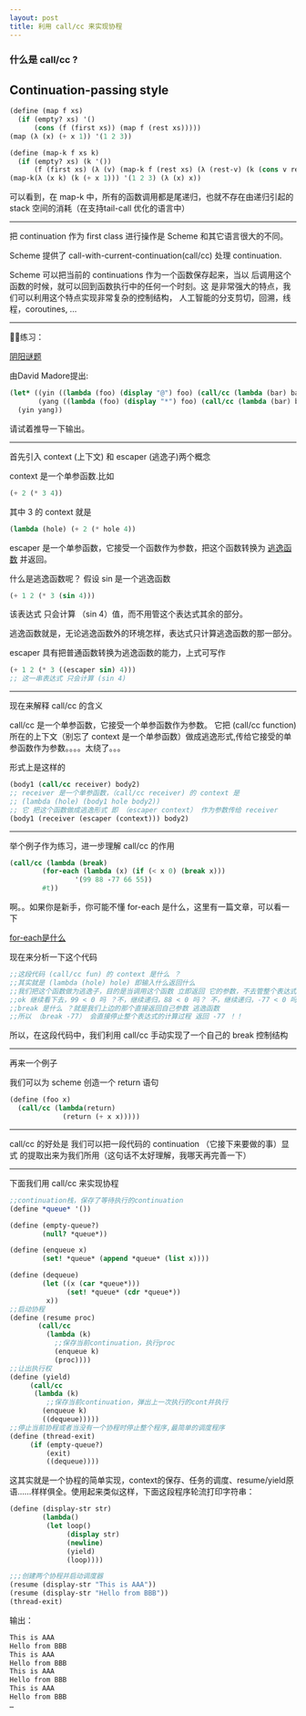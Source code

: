 ```yaml
---
layout: post
title: 利用 call/cc 来实现协程
---
```


### 什么是 call/cc ?





##  Continuation-passing style

```scheme
(define (map f xs)
  (if (empty? xs) '()
      (cons (f (first xs)) (map f (rest xs)))))
(map (λ (x) (+ x 1)) '(1 2 3))
```

```scheme
(define (map-k f xs k) 
  (if (empty? xs) (k '()) 
      (f (first xs) (λ (v) (map-k f (rest xs) (λ (rest-v) (k (cons v rest-v)))))))) 
(map-k(λ (x k) (k (+ x 1))) '(1 2 3) (λ (x) x))
```

可以看到，在 map-k 中，所有的函数调用都是尾递归，也就不存在由递归引起的 stack 空间的消耗（在支持tail-call 优化的语言中）

---

把 continuation 作为 first class 进行操作是 Scheme 和其它语言很大的不同。

Scheme 提供了 call-with-current-continuation(call/cc) 处理 continuation.

Scheme 可以把当前的 continuations 作为一个函数保存起来，当以 后调用这个函数的时候，就可以回到函数执行中的任何一个时刻。这 是非常强大的特点，我们可以利用这个特点实现非常复杂的控制结构， 人工智能的分支剪切，回溯，线程，coroutines, ...

---

🧙‍♂️练习：

<u>阴阳谜题</u>

由David Madore提出:

```scheme
(let* ((yin ((lambda (foo) (display "@") foo) (call/cc (lambda (bar) bar))))
       (yang ((lambda (foo) (display "*") foo) (call/cc (lambda (bar) bar)))))
  (yin yang))
```

请试着推导一下输出。

---



首先引入 context (上下文) 和 escaper (逃逸子)两个概念

context 是一个单参函数.比如

``` scheme
(+ 2 (* 3 4))
```

其中 3 的 context 就是

```scheme
(lambda (hole) (+ 2 (* hole 4))
```

escaper 是一个单参函数，它接受一个函数作为参数，把这个函数转换为 <u>逃逸函数</u> 并返回。

什么是逃逸函数呢？ 
假设 sin 是一个逃逸函数               

```scheme
(+ 1 2 (* 3 (sin 4)))
```

该表达式 只会计算 （sin 4）值，而不用管这个表达式其余的部分。

逃逸函数就是，无论逃逸函数外的环境怎样，表达式只计算逃逸函数的那一部分。

escaper 具有把普通函数转换为逃逸函数的能力，上式可写作

``` scheme
(+ 1 2 (* 3 ((escaper sin) 4)))
;; 这一串表达式 只会计算 (sin 4)
```

---

现在来解释 call/cc 的含义

call/cc 是一个单参函数，它接受一个单参函数作为参数。
它把 (call/cc function) 所在的上下文（别忘了 context 是一个单参函数）做成逃逸形式,传给它接受的单参函数作为参数。。。。太绕了。。。

形式上是这样的

``` scheme
(body1 (call/cc receiver) body2)
;; receiver 是一个单参函数，（call/cc receiver) 的 context 是 
;; (lambda (hole) (body1 hole body2))
;; 它 把这个函数做成逃逸形式 即 （escaper context） 作为参数传给 receiver
(body1 (receiver (escaper (context))) body2)
```

---

举个例子作为练习，进一步理解 call/cc 的作用

``` scheme
(call/cc (lambda (break)
        (for-each (lambda (x) (if (< x 0) (break x)))
                '(99 88 -77 66 55))
        #t))
```

啊。。如果你是新手，你可能不懂 for-each 是什么，这里有一篇文章，可以看一下

[for-each是什么](https://blog.csdn.net/keyboardOTA/article/details/39910043)

现在来分析一下这个代码

``` scheme
;;这段代码 (call/cc fun) 的 context 是什么 ？
;;其实就是 (lambda (hole) hole) 即输入什么返回什么
;;我们把这个函数做为逃逸子，目的是当调用这个函数 立即返回 它的参数，不去管整个表达式
;;ok 继续看下去，99 < 0 吗 ？不，继续递归，88 < 0 吗？ 不，继续递归，-77 < 0 吗？ 是的 调用（break -77）
;;break 是什么 ？就是我们上边的那个直接返回自己参数 逃逸函数 
;;所以 （break -77） 会直接停止整个表达式的计算过程 返回 -77 ！！
```

所以，在这段代码中，我们利用 call/cc 手动实现了一个自己的 break 控制结构

---

再来一个例子

我们可以为 scheme 创造一个 return 语句

``` scheme
(define (foo x)
  (call/cc (lambda(return)
             (return (+ x x)))))
```

---

call/cc 的好处是 我们可以把一段代码的 continuation （它接下来要做的事）显式 的提取出来为我们所用（这句话不太好理解，我哪天再完善一下）

---

下面我们用 call/cc 来实现协程

```scheme
;;continuation栈，保存了等待执行的continuation
(define *queue* '())

(define (empty-queue?)
        (null? *queue*))

(define (enqueue x)
        (set! *queue* (append *queue* (list x))))

(define (dequeue)
        (let ((x (car *queue*)))
              (set! *queue* (cdr *queue*))
         x))
;;启动协程
(define (resume proc)
       (call/cc
         (lambda (k)
           ;;保存当前continuation，执行proc
           (enqueue k)
           (proc))))
;;让出执行权
(define (yield)
     (call/cc
      (lambda (k)
         ;;保存当前continuation，弹出上一次执行的cont并执行
        (enqueue k)
        ((dequeue)))))
;;停止当前协程或者当没有一个协程时停止整个程序,最简单的调度程序
(define (thread-exit)
     (if (empty-queue?)
         (exit)
         ((dequeue))))
```

 这其实就是一个协程的简单实现，context的保存、任务的调度、resume/yield原语……样样俱全。使用起来类似这样，下面这段程序轮流打印字符串：

```scheme
(define (display-str str)
        (lambda()
         (let loop()
              (display str)
              (newline)
              (yield)
              (loop))))

;;;创建两个协程并启动调度器
(resume (display-str "This is AAA"))
(resume (display-str "Hello from BBB"))
(thread-exit)
```

输出：

```scheme
This is AAA
Hello from BBB
This is AAA
Hello from BBB
This is AAA
Hello from BBB
This is AAA
Hello from BBB
…
```

